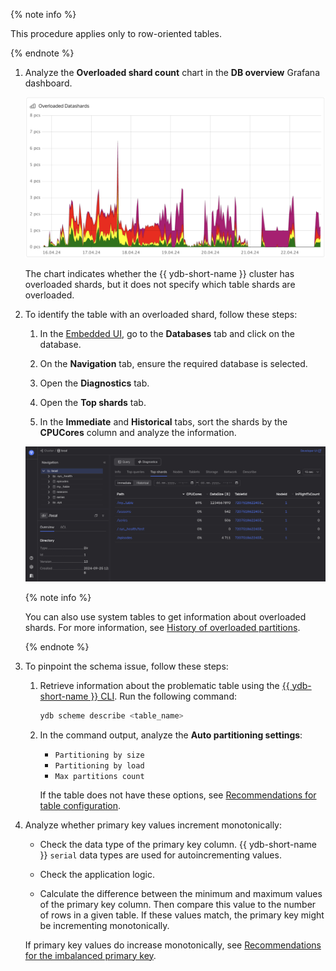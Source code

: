{% note info %}

This procedure applies only to row-oriented tables.

{% endnote %}


1. Analyze the **Overloaded shard count** chart in the **DB overview** Grafana dashboard.

    ![](../_assets/overloaded-shards-dashboard.png)

    The chart indicates whether the {{ ydb-short-name }} cluster has overloaded shards, but it does not specify which table shards are overloaded.

1. To identify the table with an overloaded shard, follow these steps:

    1. In the [Embedded UI](../../../../../reference/embedded-ui/index.md), go to the **Databases** tab and click on the database.

    1. On the **Navigation** tab, ensure the required database is selected.

    1. Open the **Diagnostics** tab.

    1. Open the **Top shards** tab.

    1. In the **Immediate** and **Historical** tabs, sort the shards by the **CPUCores** column and analyze the information.

    ![](../_assets/partitions-by-cpu.png)

    {% note info %}

    You can also use system tables to get information about overloaded shards. For more information, see [History of overloaded partitions](../../../../system-views.md#top-overload-partitions).

    {% endnote %}



1. To pinpoint the schema issue, follow these steps:

    1. Retrieve information about the problematic table using the [{{ ydb-short-name }} CLI](../../../../../reference/ydb-cli/index.md). Run the following command:

        ```bash
        ydb scheme describe <table_name>
        ```

    2. In the command output, analyze the **Auto partitioning settings**:

        * `Partitioning by size`
        * `Partitioning by load`
        * `Max partitions count`

        If the table does not have these options, see [Recommendations for table configuration](../overloaded-shards.md#table-config).

1. Analyze whether primary key values increment monotonically:

    - Check the data type of the primary key column. {{ ydb-short-name }} `serial` data types are used for autoincrementing values.

    - Check the application logic.

    - Calculate the difference between the minimum and maximum values of the primary key column. Then compare this value to the number of rows in a given table. If these values match, the primary key might be incrementing monotonically.

    If primary key values do increase monotonically, see [Recommendations for the imbalanced primary key](../overloaded-shards.md#pk-recommendations).
